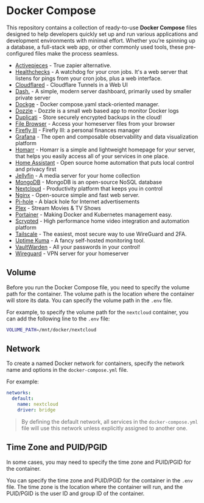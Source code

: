 # Docker Compose

This repository contains a collection of ready-to-use **Docker Compose** files designed to help developers quickly set up and run various applications and development environments with minimal effort. Whether you’re spinning up a database, a full-stack web app, or other commonly used tools, these pre-configured files make the process seamless.

- [Activepieces](https://github.com/activepieces/activepieces) - True zapier alternative.
- [Healthchecks](https://docs.linuxserver.io/images/docker-healthchecks) - A watchdog for your cron jobs. It's a web server that listens for pings from your cron jobs, plus a web interface.
- [Cloudflared](https://github.com/WisdomSky/Cloudflared-web) - Cloudflare Tunnels in a Web UI
- [Dash.](https://github.com/MauriceNino/dashdot) - A simple, modern server dashboard, primarily used by smaller private server
- [Dockge](https://github.com/louislam/dockge) - Docker compose.yaml stack-oriented manager.
- [Dozzle](https://github.com/amir20/dozzle) - Dozzle is a small web based app to monitor Docker logs
- [Duplicati](https://github.com/linuxserver/docker-duplicati) - Store securely encrypted backups in the cloud!
- [File Browser](https://github.com/filebrowser/filebrowser) - Access your homeserver files from your browser
- [Firefly III](https://github.com/firefly-iii/firefly-iii) - Firefly III: a personal finances manager 
- [Grafana](https://github.com/grafana/grafana) - The open and composable observability and data visualization platform
- [Homarr](https://github.com/ajnart/homarr) - Homarr is a simple and lightweight homepage for your server, that helps you easily access all of your services in one place.
- [Home Assistant](https://github.com/home-assistant/core) - Open source home automation that puts local control and privacy first
- [Jellyfin](https://github.com/jellyfin/jellyfin) - A media server for your home collection
- [MongoDB](https://github.com/mongodb/mongo) - MongoDB is an open-source NoSQL database
- [Nextcloud](https://github.com/nextcloud/server) - Productivity platform that keeps you in control
- [Nginx](https://github.com/nginx/nginx) - Open-source simple and fast web server.
- [Pi-hole](https://github.com/pi-hole/pi-hole) - A black hole for Internet advertisements
- [Plex](https://github.com/plexinc/pms-docker) - Stream Movies & TV Shows
- [Portainer](https://github.com/portainer/portainer) - Making Docker and Kubernetes management easy.
- [Scrypted](https://github.com/koush/scrypted) - High performance home video integration and automation platform
- [Tailscale](https://github.com/tailscale/tailscale) - The easiest, most secure way to use WireGuard and 2FA.
- [Uptime Kuma](https://github.com/louislam/uptime-kuma) - A fancy self-hosted monitoring tool.
- [VaultWarden](https://github.com/dani-garcia/vaultwarden) - All your passwords in your control!
- [Wireguard](https://github.com/WeeJeWel/wg-easy/) - VPN server for your homeserver

## Volume

Before you run the Docker Compose file, you need to specify the volume path for the container. The volume path is the location where the container will store its data. You can specify the volume path in the `.env` file.

For example, to specify the volume path for the `nextcloud` container, you can add the following line to the `.env` file:

```bash
VOLUME_PATH=/mnt/docker/nextcloud
```

## Network

To create a named Docker network for containers, specify the network name and options in the `docker-compose.yml` file. 

For example:

```yaml
networks:
  default:
    name: nextcloud
    driver: bridge
```

> By defining the default network, all services in the  `docker-compose.yml` file will use this network unless explicitly assigned to another one.

## Time Zone and PUID/PGID

In some cases, you may need to specify the time zone and PUID/PGID for the container.

You can specify the time zone and PUID/PGID for the container in the `.env` file. The time zone is the location where the container will run, and the PUID/PGID is the user ID and group ID of the container.
